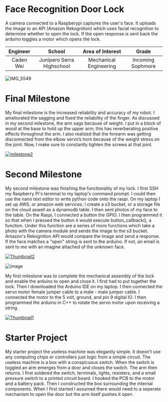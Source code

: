 # Face Recognition Door Lock
A camera connected to a Raspberypi captures the user's face. It uploads the image to an API (Amazon Rekognition) which uses facial recognition to determine whether to open the lock. If the open response is sent back the arduino toggles a motor which opens the lock.

| **Engineer** | **School** | **Area of Interest** | **Grade** |
|:--:|:--:|:--:|:--:|
| Caden Wei | Junipero Serra Highschool | Mechanical Engineering | Incoming Sophmore

![IMG_5549](https://user-images.githubusercontent.com/86168345/174658475-f27000dc-83d3-4028-bc24-160bf40c370a.JPG)

  
# Final Milestone
My final milestone is the increased reliability and accuracy of my robot. I ameliorated the sagging and fixed the reliability of the finger. As discussed in my second milestone, the arm sags because of weight. I put in a block of wood at the base to hold up the upper arm; this has reverberating positive effects throughout the arm. I also realized that the forearm was getting disconnected from the elbow servo’s horn because of the weight stress on the joint. Now, I make sure to constantly tighten the screws at that joint. 

[![milestone2](https://user-images.githubusercontent.com/86168345/180486909-497ad9bc-947a-477a-96bc-8ce7a927906d.jpg)](https://www.youtube.com/watch?v=sduC3FaY9u0&ab_channel=BlueStampEng)

# Second Milestone
My second milestone was finishing the functionality of my lock. I first SSH my Raspberry Pi's terminal to my laptop's command prompt. I could then use the nano text editor to write python code onto the raspi. On my laptop I set up AWS, or amazon web services. I create a s3 bucket, or a storage file on the cloud aswell as a dynamodb table. I then sent photos of my face to the table. On the Raspi, I connected a button the GPIO. I then programmed it so that when I pressed the button it would execute button_callback(), a function. Under this function are a series of more functions which take a photo with the camera module and sends the image to the s3 bucket. Amazon's Rekognition API would compare the image and send a response. If the face matches a "open" string is sent to the arduino. If not, an email is sent to me with an imagine attached of the unknown face.

[![Thumbnail2](https://user-images.githubusercontent.com/86168345/178777770-80836957-bef0-45f8-8927-e1482bdc6598.jpg)](https://www.youtube.com/watch?v=VKctLer_IKs&ab_channel=BlueStampEng)
  
![image](https://user-images.githubusercontent.com/86168345/175608678-4d140eff-fca2-440a-9540-0eb22442cb78.png)

My first milestone was to complete the mechanical assembly of the lock and enable the arduino to open and close it. I first had to put together the lock. Then I downloaded the Arduino IDE on my laptop. I then connected the servo motor female jumper cable to a male - male jumper cable. I connected the motor to the 5 volt, ground, and pin 9 digital IO. I then programmed the arduino in C++ to rotate the servo motor upon receiving a string.

[![Thumbnail1](https://user-images.githubusercontent.com/86168345/174659342-bbe59611-2fd2-44f0-a97b-827f0d77fddb.jpg)
](https://www.youtube.com/watch?v=KoR6Z2y8akA&ab_channel=BlueStampEng)

# Starter Project

My starter project the useless machine was elegantly simple. It doesn't use any computing chips or controllers just logic from a simple circuit. The useless machine is a box with a conspicuous switch. When the switch is toggled an arm emerges from a door and closes the switch. The arm then returns. I first soldered the switch, terminals, lights, resisters, and a small pressure switch to a printed circuit board. I hooked the PCB to the motor and a battery pack. Then I constructed the box surrounding the internal components. When I first started I assumed there would need to a seperate mechanism to open the door but the arm itself pushes it open.

